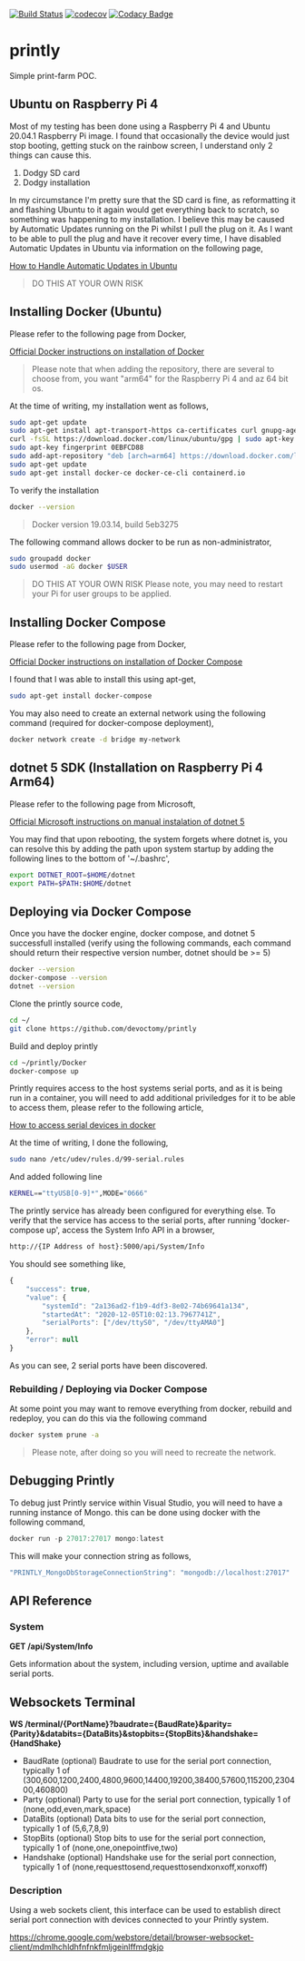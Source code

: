 [![Build Status](https://travis-ci.com/devoctomy/printly.svg?branch=main)](https://travis-ci.com/devoctomy/printly)
[![codecov](https://codecov.io/gh/devoctomy/printly/branch/main/graph/badge.svg?token=1HHMS22045)](https://codecov.io/gh/devoctomy/printly)
[![Codacy Badge](https://app.codacy.com/project/badge/Grade/b20623c3dd714df698a87f4cd1020f5a)](https://www.codacy.com/gh/devoctomy/printly/dashboard?utm_source=github.com&amp;utm_medium=referral&amp;utm_content=devoctomy/printly&amp;utm_campaign=Badge_Grade)

# printly
Simple print-farm POC.

## Ubuntu on Raspberry Pi 4

Most of my testing has been done using a Raspberry Pi 4 and Ubuntu 20.04.1 Raspberry Pi image.  I found that occasionally the device would just stop booting, getting stuck on the rainbow screen, I understand only 2 things can cause this.

1. Dodgy SD card
2. Dodgy installation

In my circumstance I'm pretty sure that the SD card is fine, as reformatting it and flashing Ubuntu to it again would get everything back to scratch, so something was happening to my installation.  I believe this may be caused by Automatic Updates running on the Pi whilst I pull the plug on it. As I want to be able to pull the plug and have it recover every time, I have disabled Automatic Updates in Ubuntu via information on the following page,

[How to Handle Automatic Updates in Ubuntu](https://itsfoss.com/auto-updates-ubuntu/#:~:text=The%20reason%20is%20that%20Ubuntu,via%20the%20Software%20Updater%20tool.)

> DO THIS AT YOUR OWN RISK

## Installing Docker (Ubuntu)

Please refer to the following page from Docker,

[Official Docker instructions on installation of Docker](https://docs.docker.com/engine/install/ubuntu/)

> Please note that when adding the repository, there are several to choose from, you want "arm64" for the Raspberry Pi 4 and az 64 bit os.

At the time of writing, my installation went as follows,

```bash
sudo apt-get update
sudo apt-get install apt-transport-https ca-certificates curl gnupg-agent software-properties-common
curl -fsSL https://download.docker.com/linux/ubuntu/gpg | sudo apt-key add -
sudo apt-key fingerprint 0EBFCD88
sudo add-apt-repository "deb [arch=arm64] https://download.docker.com/linux/ubuntu $(lsb_release -cs) stable"
sudo apt-get update
sudo apt-get install docker-ce docker-ce-cli containerd.io
```

To verify the installation

```bash
docker --version
```

> Docker version 19.03.14, build 5eb3275

The following command allows docker to be run as non-administrator,

```bash
sudo groupadd docker
sudo usermod -aG docker $USER
```

> DO THIS AT YOUR OWN RISK
> Please note, you may need to restart your Pi for user groups to be applied.

## Installing Docker Compose

Please refer to the following page from Docker,

[Official Docker instructions on installation of Docker Compose](https://docs.docker.com/compose/install/)

I found that I was able to install this using apt-get,

```bash
sudo apt-get install docker-compose
```

You may also need to create an external network using the following command (required for docker-compose deployment),

```bash
docker network create -d bridge my-network
```

## dotnet 5 SDK (Installation on Raspberry Pi 4 Arm64)

Please refer to the following page from Microsoft,

[Official Microsoft instructions on manual instalation of dotnet 5](https://dotnet.microsoft.com/download/dotnet/thank-you/sdk-5.0.100-linux-arm64-binaries)

You may find that upon rebooting, the system forgets where dotnet is, you can resolve this by adding the path upon system startup by adding the following lines to the bottom of '~/.bashrc',

```bash
export DOTNET_ROOT=$HOME/dotnet
export PATH=$PATH:$HOME/dotnet
```

## Deploying via Docker Compose

Once you have the docker engine, docker compose, and dotnet 5 successfull installed (verify using the following commands, each command should return their respective version number, dotnet should be >= 5)

```bash
docker --version
docker-compose --version
dotnet --version
```

Clone the printly source code,

```bash
cd ~/
git clone https://github.com/devoctomy/printly
```

Build and deploy printly

```bash
cd ~/printly/Docker
docker-compose up
```

Printly requires access to the host systems serial ports, and as it is being run in a container, you will need to add additional priviledges for it to be able to access them, please refer to the following article,

[How to access serial devices in docker](https://www.losant.com/blog/how-to-access-serial-devices-in-docker)

At the time of writing, I done the following,

```bash
sudo nano /etc/udev/rules.d/99-serial.rules
```

And added following line

```bash
KERNEL=="ttyUSB[0-9]*",MODE="0666"
```

The printly service has already been configured for everything else.  To verify that the service has access to the serial ports, after running 'docker-compose up', access the System Info API in a browser,

```bash
http://{IP Address of host}:5000/api/System/Info
```

You should see something like,

```javascript
{
    "success": true,
    "value": {
        "systemId": "2a136ad2-f1b9-4df3-8e02-74b69641a134",
        "startedAt": "2020-12-05T10:02:13.7967741Z",
        "serialPorts": ["/dev/ttyS0", "/dev/ttyAMA0"]
    },
    "error": null
}
```

As you can see, 2 serial ports have been discovered.

### Rebuilding / Deploying via Docker Compose

At some point you may want to remove everything from docker, rebuild and redeploy, you can do this via the following command

```bash
docker system prune -a
```

> Please note, after doing so you will need to recreate the network.

## Debugging Printly

To debug just Printly service within Visual Studio, you will need to have a running instance of Mongo.
this can be done using docker with the following command,

```powershell
docker run -p 27017:27017 mongo:latest
```

This will make your connection string as follows,

```javascript
"PRINTLY_MongoDbStorageConnectionString": "mongodb://localhost:27017"
```

## API Reference

### System

**GET /api/System/Info**

Gets information about the system, including version, uptime and available serial ports.

## Websockets Terminal

**WS /terminal/{PortName}?baudrate={BaudRate}&parity={Parity}&databits={DataBits}&stopbits={StopBits}&handshake={HandShake}**

-  BaudRate (optional) Baudrate to use for the serial port connection, typically 1 of (300,600,1200,2400,4800,9600,14400,19200,38400,57600,115200,230400,460800)
-  Party (optional) Party to use for the serial port connection, typically 1 of (none,odd,even,mark,space)
-  DataBits (optional) Data bits to use for the serial port connection, typically 1 of (5,6,7,8,9)
-  StopBits (optional) Stop bits to use for the serial port connection, typically 1 of (none,one,onepointfive,two)
-  Handshake (optional) Handshake use for the serial port connection, typically 1 of (none,requesttosend,requesttosendxonxoff,xonxoff)

### Description

Using a web sockets client, this interface can be used to establish direct serial port connection with devices connected to your Printly system.

https://chrome.google.com/webstore/detail/browser-websocket-client/mdmlhchldhfnfnkfmljgeinlffmdgkjo